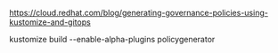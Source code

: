 https://cloud.redhat.com/blog/generating-governance-policies-using-kustomize-and-gitops

kustomize build --enable-alpha-plugins policygenerator
